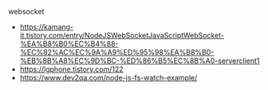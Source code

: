 websocket
- https://kamang-it.tistory.com/entry/NodeJSWebSocketJavaScriptWebSocket-%EA%B8%B0%EC%B4%88-%EC%82%AC%EC%9A%A9%ED%95%98%EA%B8%B0-%EB%8B%A8%EC%9D%BC-%ED%86%B5%EC%8B%A0-serverclient1
- https://lgphone.tistory.com/122
- https://www.dev2qa.com/node-js-fs-watch-example/
